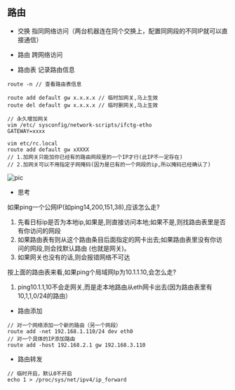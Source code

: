 ## 路由

- 交换
指同网络访问（两台机器连在同个交换上，配置同网段的不同IP就可以直接通信）

- 路由
跨网络访问

- 路由表
记录路由信息

```
route -n // 查看路由表信息

route add default gw x.x.x.x // 临时加网关,马上生效
route del default gw x.x.x.x // 临时删网关,马上生效

// 永久增加网关
vim /etc/ sysconfig/network-scripts/ifctg-etho
GATEWAY=xxxx

vim etc/rc.local
route add default gw xXXXX
// 1.加网关只能加你已经有的路由网段里的一个IP才行(此IP不一定存在)
// 2.加网关可以不用指定子网掩码(因为是已有的一个网段的ip,所以掩码已经确认了)
```
![pic](https://m.qpic.cn/psc?/V53fQItE1IbEAS1mwOTY1xSqBj2RqS6f/ruAMsa53pVQWN7FLK88i5kX3Cxa4yDZnnRElbs8bPL7wFpKJuiedAQV9oIhOd.wXOACndzZzqTd09qU7dvTHpz177nN3y61WfGJnkngv03k!/mnull&bo=IQKbAAAAAAADB5o!&rf=photolist&t=5)

- 思考

如果ping一个公网IP(如ping14,200,151,38),应该怎么走?
1. 先看日标ip是否为本地ip,如果是,则直接访问本地;如果不是,则找路由表里是否有你访问的网段
2. 如果路由表有则从这个路由条目后面指定的网卡出去;如果路由表里没有你访问的网段,则会找默认路由 (也就是网关)。
3. 如果网关也没有的话,则会报错网络不可达


按上面的路由表来看,如果ping个局域网Ip为10.1.1.10,会怎么走?
1. ping10.1.1,10不会走网关,而是走本地路由从eth网卡出去(因为路由表里有10,1,1,0/24的路由）

- 路由添加
```
// 对一个网络添加一个新的路由（另一个网段）
route add -net 192.168.1.110/24 dev eth0
// 对一个具体的IP添加路由
route add -host 192.168.2.1 gw 192.168.3.110
```

- 路由转发
```
// 临时开启，默认0不开启
echo 1 > /proc/sys/net/ipv4/ip_forward
```